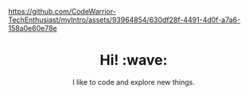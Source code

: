 https://github.com/CodeWarrior-TechEnthusiast/myIntro/assets/93964854/630df28f-4491-4d0f-a7a6-158a0e60e78e
<h1 align="center"><b>Hi! :wave:</b></h1>
<p align='center'>I like to code and explore new things.</p>

